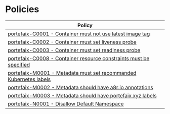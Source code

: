 # Policies

<!-- BEGIN_POLICIES_DOC -->
| Policy |
|--------|
| [portefaix-C0001 - Container must not use latest image tag](cel/C0001-container-image-tag) |
| [portefaix-C0002 - Container must set liveness probe](cel/C0003-container-liveness-probe) |
| [portefaix-C0003 - Container must set readiness probe](cel/C0002-container-readiness-probe) |
| [portefaix-C0008 - Container resource constraints must be specified](cel/C0008-container-resources) |
| [portefaix-M0001 - Metadata must set recommanded Kubernetes labels](cel/M0001-metadata-labels) |
| [portefaix-M0002 - Metadata should have a8r.io annotations](cel/M0002-metadata-annotations) |
| [portefaix-M0003 - Metadata should have portefaix.xyz labels](cel/M0003-metadata-portefaix-labels) |
| [portefaix-N0001 - Disallow Default Namespace](cel/N0001-namespace-default) |
<!-- END_POLICIES_DOC -->
